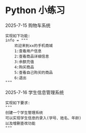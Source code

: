 # Python 小练习

2025-7-15 购物车系统

    实现如下功能:
    info = """
        欢迎来到xx的手机商城
        1:查看用户信息
        2:查看商品详细信息
        3:余额充值
        4:购买商品
        5:查看自己购买的商品
        6:退出
    """

2025-7-16 学生信息管理系统

    实现如下要求:
    """
    创建一个学生管理系统
    可以实现学生信息的录入(学号、姓名、年龄)
    以及增删查改功能
    """
